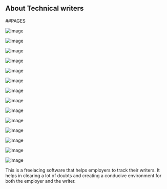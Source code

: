 

## About Technical writers

##PAGES

![image](https://github.com/dennisngugiwambui/TechnicalWriters/assets/112067611/879270da-deb0-4422-b7b0-f9ef8974f901)


![image](https://github.com/dennisngugiwambui/TechnicalWriters/assets/112067611/c56e8e48-3064-4156-9454-855dba92ebe9)


![image](https://github.com/dennisngugiwambui/TechnicalWriters/assets/112067611/0eecda91-8c07-4d50-b75d-73d2b571fd49)


![image](https://github.com/dennisngugiwambui/TechnicalWriters/assets/112067611/3e4f0dac-e48a-40bd-a536-1671470a6343)

![image](https://github.com/dennisngugiwambui/TechnicalWriters/assets/112067611/a149ccbb-7a9f-4108-9889-b089f65698ac)


![image](https://github.com/dennisngugiwambui/TechnicalWriters/assets/112067611/72b5c6a3-96a4-46d4-a7d9-1fd7e7f11ef5)


![image](https://github.com/dennisngugiwambui/TechnicalWriters/assets/112067611/680cbc24-d229-4955-8980-001c5e46b61d)


![image](https://github.com/dennisngugiwambui/TechnicalWriters/assets/112067611/3a0d5aaf-ed04-4b95-869c-524921164418)


![image](https://github.com/dennisngugiwambui/TechnicalWriters/assets/112067611/56982ef9-8f21-44bf-abc9-e5f70cb81242)


![image](https://github.com/dennisngugiwambui/TechnicalWriters/assets/112067611/38fba7a4-6f79-4d4c-a2b9-9ad3a500d3ea)


![image](https://github.com/dennisngugiwambui/TechnicalWriters/assets/112067611/194314ed-f5fe-4063-8cc9-a4cd6198983e)



![image](https://github.com/dennisngugiwambui/TechnicalWriters/assets/112067611/40ca5ad1-e476-4f31-bc2a-21e0204917a1)


![image](https://github.com/dennisngugiwambui/TechnicalWriters/assets/112067611/76f5a023-68da-4bc2-8f64-bb55dcf52ee9)



![image](https://github.com/dennisngugiwambui/TechnicalWriters/assets/112067611/29cf2680-0d00-446a-be5a-0ee685f7c0f6)








This is a freelacing software that helps employers to track their writers. It helps in clearing a lot of doubts and creating a conducive environment for both the employer and the writer. 
